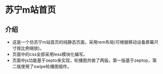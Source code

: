 # 苏宁m站首页

## 介绍
- 这是一个仿苏宁m站首页的纯静态页面，采用rem布局(可根据移动设备屏幕尺寸按比例缩放)。
- 页面中的css全部采用less模块化编写。
- 页面中js功能基于zepto来实现，轮播图共做了两版，第一版基于zeptop，第二版使用了swipe轮播图插件。

